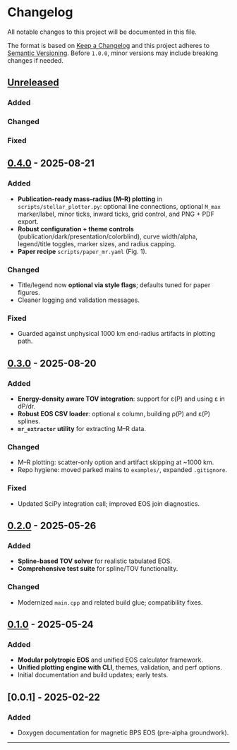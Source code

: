 # Changelog
All notable changes to this project will be documented in this file.

The format is based on [Keep a Changelog](https://keepachangelog.com/en/1.1.0/)
and this project adheres to [Semantic Versioning](https://semver.org/).
Before `1.0.0`, minor versions may include breaking changes if needed.

## [Unreleased]
### Added
### Changed
### Fixed

## [0.4.0] - 2025-08-21
### Added
- **Publication-ready mass–radius (M–R) plotting** in `scripts/stellar_plotter.py`:
  optional line connections, optional `M_max` marker/label, minor ticks, inward
  ticks, grid control, and PNG + PDF export.
- **Robust configuration + theme controls** (publication/dark/presentation/colorblind),
  curve width/alpha, legend/title toggles, marker sizes, and radius capping.
- **Paper recipe** `scripts/paper_mr.yaml` (Fig. 1).
### Changed
- Title/legend now **optional via style flags**; defaults tuned for paper figures.
- Cleaner logging and validation messages.
### Fixed
- Guarded against unphysical 1000 km end-radius artifacts in plotting path.

## [0.3.0] - 2025-08-20
### Added
- **Energy-density aware TOV integration**: support for ε(P) and using ε in dP/dr.
- **Robust EOS CSV loader**: optional ε column, building ρ(P) and ε(P) splines.
- **`mr_extractor` utility** for extracting M–R data.
### Changed
- M–R plotting: scatter-only option and artifact skipping at ~1000 km.
- Repo hygiene: moved parked mains to `examples/`, expanded `.gitignore`.
### Fixed
- Updated SciPy integration call; improved EOS join diagnostics.

## [0.2.0] - 2025-05-26
### Added
- **Spline-based TOV solver** for realistic tabulated EOS.
- **Comprehensive test suite** for spline/TOV functionality.
### Changed
- Modernized `main.cpp` and related build glue; compatibility fixes.

## [0.1.0] - 2025-05-24
### Added
- **Modular polytropic EOS** and unified EOS calculator framework.
- **Unified plotting engine with CLI**, themes, validation, and perf options.
- Initial documentation and build updates; early tests.

## [0.0.1] - 2025-02-22
### Added
- Doxygen documentation for magnetic BPS EOS (pre-alpha groundwork).

---

[Unreleased]: https://github.com/kkin1995/pulsarmhd/compare/v0.4.0...HEAD
[0.4.0]: https://github.com/kkin1995/pulsarmhd/compare/v0.3.0...v0.4.0
[0.3.0]: https://github.com/kkin1995/pulsarmhd/compare/v0.2.0...v0.3.0
[0.2.0]: https://github.com/kkin1995/pulsarmhd/compare/v0.1.0...v0.2.0
[0.1.0]: https://github.com/kkin1995/pulsarmhd/compare/v0.0.1...v0.1.0
